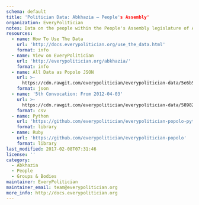 ```yaml
---
schema: default
title: 'Politician Data: Abkhazia — People's Assembly'
organization: EveryPolitician
notes: Data on the people within the People's Assembly legislature of Abkhazia.
resources:
  - name: How To Use The Data
    url: 'http://docs.everypolitician.org/use_the_data.html'
    format: info
  - name: View on EveryPolitician
    url: 'http://everypolitician.org/abkhazia/'
    format: info
  - name: All Data as Popolo JSON
    url: >-
      https://cdn.rawgit.com/everypolitician/everypolitician-data/5e6b5ea24db6272f537356d2887e7360c277f586/data/Abkhazia/Assembly/ep-popolo-v1.0.json
    format: json
  - name: '5th Convocation: From 2012-04-03'
    url: >-
      https://cdn.rawgit.com/everypolitician/everypolitician-data/58982266ae65446abe93beb812bf42e378338cb3/data/Abkhazia/Assembly/term-5.csv
    format: csv
  - name: Python
    url: 'https://github.com/everypolitician/everypolitician-popolo-python'
    format: library
  - name: Ruby
    url: 'https://github.com/everypolitician/everypolitician-popolo'
    format: library
last_modified: 2017-02-08T07:31:46
license: ''
category:
  - Abkhazia
  - People
  - Groups & Bodies
maintainer: EveryPolitician
maintainer_email: team@everypolitician.org
more_info: http://docs.everypolitician.org
---
```

